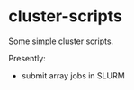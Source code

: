 cluster-scripts
===============

Some simple cluster scripts.

Presently:

 - submit array jobs in SLURM
